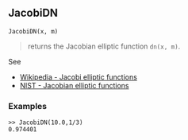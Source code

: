 ## JacobiDN

```
JacobiDN(x, m)
```

> returns the Jacobian elliptic function `dn(x, m)`. 
   

See
* [Wikipedia - Jacobi elliptic functions](https://en.wikipedia.org/wiki/Jacobi_elliptic_functions)
* [NIST - Jacobian elliptic functions](https://dlmf.nist.gov/22.5)

### Examples

```
>> JacobiDN(10.0,1/3)
0.974401
```
